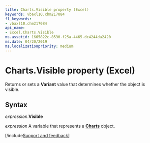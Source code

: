 ```yaml
---
title: Charts.Visible property (Excel)
keywords: vbaxl10.chm217084
f1_keywords:
- vbaxl10.chm217084
api_name:
- Excel.Charts.Visible
ms.assetid: 1665822c-8530-f25a-4465-dc4244da2420
ms.date: 04/20/2019
ms.localizationpriority: medium
---
```



# Charts.Visible property (Excel)

Returns or sets a **Variant** value that determines whether the object is visible.


## Syntax

_expression_.**Visible**

_expression_ A variable that represents a **[Charts](Excel.Charts.md)** object.




[!include[Support and feedback](~/includes/feedback-boilerplate.md)]